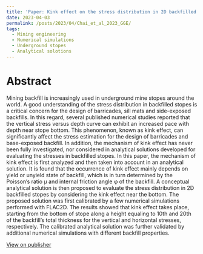 ```yaml
---
title: 'Paper: Kink effect on the stress distribution in 2D backfilled stopes'
date: 2023-04-03
permalink: /posts/2023/04/Chai_et_al_2023_GGE/
tags:
  - Mining engineering
  - Numerical simulations
  - Underground stopes
  - Analytical solotions
---
```






Abstract
======
Mining backfill is increasingly used in underground mine stopes around the world. A good understanding of the stress distribution in backfilled stopes is a critical concern for the design of barricades, sill mats and side-exposed backfills. In this regard, several published numerical studies reported that the vertical stress versus depth curve can exhibit an increased pace with depth near stope bottom. This phenomenon, known as kink effect, can significantly affect the stress estimation for the design of barricades and base-exposed backfill. In addition, the mechanism of kink effect has never been fully investigated, nor considered in analytical solutions developed for evaluating the stresses in backfilled stopes. In this paper, the mechanism of kink effect is first analyzed and then taken into account in an analytical solution. It is found that the occurrence of kink effect mainly depends on yield or unyield state of backfill, which is in turn determined by the Poisson’s ratio μ and internal friction angle φ of the backfill. A conceptual analytical solution is then proposed to evaluate the stress distribution in 2D backfilled stopes by considering the kink effect near the bottom. The proposed solution was first calibrated by a few numerical simulations performed with FLAC2D. The results showed that kink effect takes place, starting from the bottom of stope along a height equaling to 10th and 20th of the backfill’s total thickness for the vertical and horizontal stresses, respectively. The calibrated analytical solution was further validated by additional numerical simulations with different backfill properties.

[View on publisher](https://link.springer.com/article/10.1007/s10706-023-02434-4)